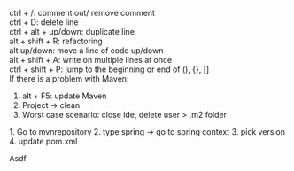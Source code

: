 ctrl + /: comment out/ remove comment<br>
ctrl + D: delete line<br>
ctrl + alt + up/down: duplicate line<br>
alt + shift + R: refactoring<br>
alt up/down: move a line of code up/down<br>
alt + shift + A: write on multiple lines at once<br>
ctrl + shift + P: jump to the beginning or end of (), {}, []<br>
<Maven>
If there is a problem with Maven:
1. alt + F5: update Maven
2. Project -> clean
3. Worst case scenario: close ide, delete user > .m2 folder

<Spring library setting>
1. Go to mvnrepository
2. type spring -> go to spring context
3. pick version
4. update pom.xml

Asdf
